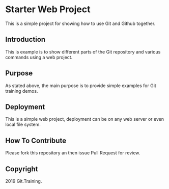 # Starter Web  Project

This is a simple project for showing how to use Git and Github together.
## Introduction

This is example is to show different parts of the Git repository and various commands using a web project.

## Purpose

As stated above, the main purpose is to provide simple examples for Git training demos.

## Deployment

This is a simple web project, deployment can be on any web server or even local file system.

## How To Contribute


Please fork this repository an then issue Pull Request for review.


## Copyright

2019 Git.Training.